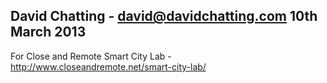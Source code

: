 David Chatting - david@davidchatting.com
10th March 2013
---
For Close and Remote Smart City Lab - http://www.closeandremote.net/smart-city-lab/ 
